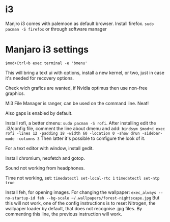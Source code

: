 # i3

Manjro i3 comes with palemoon as default browser. 
Install firefox. `sudo pacman -S firefox` or through software manager

# Manjaro i3 settings
`$mod+Ctrl+b exec terminal -e 'bmenu'`

This will bring a text ui with options, install a new kernel, or two, just in case it's needed for recovery options.

Check wich grafics are wanted, if Nvidia optimus then use non-free graphics.

Mi3 File Manager is ranger, can be used on the command line. Neat!

Also gaps is enabled by default.

Install rofi, a better dmenu: `sudo pacman -S rofi`.
After installing edit the .i3/config file, comment the line about dmenu and add:
`bindsym $mod+d exec rofi -lines 12 -padding 18 -width 60 -location 0 -show drun -sidebar-mode -columns 3`
Then latter it's possible to configure the look of it.

For a text editor with window, install gedit.

Install chromium, neofetch and gotop.

Sound not working from headphones.

Time not working, set:
`timedatectl set-local-rtc 1`
`timedatectl set-ntp true`

Install feh, for opening images. 
For changing the wallpaper:
`exec_always --no-startup-id feh --bg-scale ~/.wallpapers/forest-nightscape.jpg`
But this will not work, one of the config instructions is to reset Nitrogen, the wallpaper loader by default, that does not recognise .jpg files. By commenting this line, the previous instruction will work.
